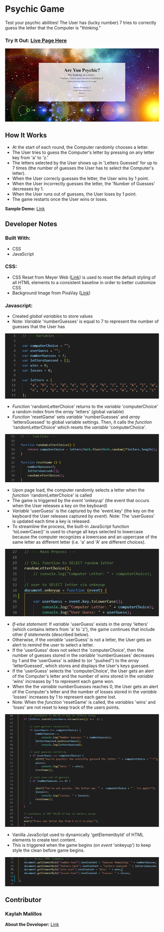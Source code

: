 # Psychic Game

Test your psychic abilities! The User has (lucky number) 7 tries to correctly guess the letter that the Computer is "thinking."

### Try It Out: [Live Page Here](https://kmalillos.github.io/psychic-game/)

![Image](https://github.com/kmalillos/Psychic-Game/blob/master/assets/images/ReadMe-pic.JPG)

## How It Works

* At the start of each round, the Computer randomly chooses a letter. 
* The User tries to guess the Computer's letter by pressing on any letter key from 'a' to 'z.'
* The letters selected by the User shows up in 'Letters Guessed' for up to 7 times (the number of guesses the User has to select the Computer's letter).
* When the User correcly guesses the letter, the User wins by 1 point.
* When the User incorrectly guesses the letter, the 'Number of Guesses' decreases by 1. 
* When the User runs out of guesses, the User loses by 1 point.
* The game restarts once the User wins or loses.

**Sample Demo:** [Link](https://www.youtube.com/watch?v=qTc45Lox97g&feature=youtu.be)

## Developer Notes

### Built With:
* CSS
* JavaScript

### CSS:

* CSS Reset from Meyer Web ([Link](http://meyerweb.com/eric/tools/css/reset/)) is used to reset the default styling of all HTML elements to a consistent baseline in order to better customize CSS
* Background Image from PixaVay ([Link](https://pixabay.com/))

### Javascript:

* Created *global variables* to store values
* Note: *Variable* 'numberGuesses' is equal to 7 to represent the number of guesses that the User has

![Image](https://github.com/kmalillos/Psychic-Game/blob/master/assets/images/ReadMe-1.JPG)

* *Function* 'randomLetterChoice' returns to the *variable* 'computerChoice' a random index from the *array* 'letters' (global variable)
* *Function* 'resetGame' sets *variable* 'numberGuesses' and *array* 'lettersGuessed' to global variable settings. Then, it calls the *function* 'randomLetterChoice' which resets the *variable* 'computerChoice'. 

![Image](https://github.com/kmalillos/Psychic-Game/blob/master/assets/images/ReadMe-2.JPG)

* Upon page load, the computer randomly selects a letter when the *function* 'randomLetterChoice' is called
* The game is triggered by the *event* 'onkeyup' (the event that occurs when the User releases a key on the keyboard)
* *Variable* 'userGuess' is the captured by the 'event.key' (the key on the keyboard the User releases captured by *event*). Note: The 'userGuess' is updated each time a key is released. 
* To streamline the process, the built-in JavaScript function 'toLowerCase()' is used to change all keys selected to lowercase because the computer recognizes a lowercase and an uppercase of the same letter as different letter (i.e. 'a' and 'A' are different choices). 

![Image](https://github.com/kmalillos/Psychic-Game/blob/master/assets/images/ReadMe-3.JPG)

* *If-else statement*: If *variable* 'userGuess' exists in the *array* 'letters' (which contains letters from 'a' to 'z'), the game continues that include other *if statements* (described below). 
* Otherwise, if the *variable* 'userGuess' is not a letter, the User gets an alert to remind the user to select a letter.
* If the 'userGuess' does not select the 'computerChoice', then the number of guesses stored in the *variable* 'numberGuesses' decreases by 1 and the 'userGuess' is added to (or "pushed") to the *array* 'letterGuessed', which stores and displays the User's keys guessed. 
* If the 'userGuess' selects the 'computerChoice', the User gets an alert of the Computer's letter and the number of wins stored in the *variable* 'wins' increases by 1 to represent each game won.
* When the the *variable* numberGuesses reaches 0, the User gets an alert of the Computer's letter and the number of losses stored in the *variable* 'losses' increases by 1 to represent each game lost.
* Note: When the *function* 'resetGame' is called, the *variables* 'wins' and 'loses' are not reset to keep track of the users points. 

![Image](https://github.com/kmalillos/Psychic-Game/blob/master/assets/images/ReadMe-4.JPG)

* Vanilla JavaScript used to dynamically 'getElementbyId' of HTML elements to create text content. 
* This is triggered when the game begins (on *event* 'onkeyup') to keep style the clean before game begins.

![Image](https://github.com/kmalillos/Psychic-Game/blob/master/assets/images/ReadMe-5.JPG)

## Contributor

### Kaylah Malillos

**About the Developer:** [Link](https://kmalillos.github.io/)
